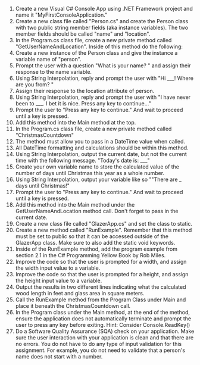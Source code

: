 1.  Create a new Visual C# Console App using .NET Framework project and name it "MyFirstConsoleApplication."
2.	Create a new class file called "Person.cs" and create the Person class with two public string member fields (aka instance variables). The two member fields should be called "name" and "location".
3.	In the Program.cs class file, create a new private method called "GetUserNameAndLocation". Inside of this method do the following:
1.	Create a new instance of the Person class and give the instance a variable name of "person".
2.	Prompt the user with a question "What is your name? " and assign their response to the name variable.
3.	Using String Interpolation, reply and prompt the user with "Hi ___! Where are you from? "
4.	Assign their response to the location attribute of person. 
5.	Using String Interpolation, reply and prompt the user with "I have never been to ___. I bet it is nice. Press any key to continue..."
6.	Prompt the user to "Press any key to continue." And wait to proceed until a key is pressed.
7.	Add this method into the Main method at the top.
4.	In the Program.cs class file, create a new private method called "ChristmasCountdown"
1.	The method must allow you to pass in a DateTime value when called.
2.	All DateTime formatting and calculations should be within this method.
3.	Using String Interpolation, output the current date, but not the current time with the following message. "Today's date is: ___"
4.	Create your own variable name to store the calculated value of the number of days until Christmas this year as a whole number.
5.	Using String Interpolation, output your variable like so ""There are _ days until Christmas!"
6.	Prompt the user to "Press any key to continue." And wait to proceed until a key is pressed.
7.	Add this method into the Main method under the GetUserNameAndLocation method call. Don't forget to pass in the current date.
5.	Create a new class file called "GlazerApp.cs" and set the class to static.
1.	Create a new method called "RunExample". Remember that this method must be set to public so that it can be accessed outside of the GlazerApp class. Make sure to also add the static void keywords.
2.	Inside of the RunExample method, add the program example from section 2.1 in the C# Programming Yellow Book by Rob Miles.
3.	Improve the code so that the user is prompted for a width, and assign the width input value to a variable. 
4.	Improve the code so that the user is prompted for a height, and assign the height input value to a variable. 
5.	Output the results in two different lines indicating what the calculated wood length in feet and glass area in square meters.  
6.	Call the RunExample method from the Program Class under Main and place it beneath the  ChristmasCountdown call.
6.	In the Program class under the Main method, at the end of the method, ensure the application does not automatically terminate and prompt the user to press any key before exiting. Hint: Consider Console.ReadKey()
7.	Do a Software Quality Assurance (SQA) check on your application. Make sure the user interaction with your application is clean and that there are no errors. You do not have to do any type of input validation for this assignment. For example, you do not need to validate that a person's name does not start with a number.
